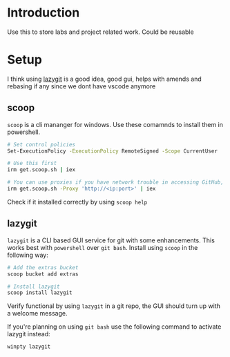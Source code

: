 # Introduction
Use this to store labs and project related work. Could be reusable

# Setup
I think using [lazygit](https://github.com/jesseduffield/lazygit?tab) is a good idea, good gui, helps with amends and rebasing if any since we dont have vscode anymore

## scoop
`scoop` is a cli mananger for windows. Use these comamnds to install them in powershell.

```bash
# Set control policies
Set-ExecutionPolicy -ExecutionPolicy RemoteSigned -Scope CurrentUser

# Use this first
irm get.scoop.sh | iex

# You can use proxies if you have network trouble in accessing GitHub, e.g.
irm get.scoop.sh -Proxy 'http://<ip:port>' | iex
```
Check if it installed correctly by using `scoop help`

## lazygit
`lazygit` is a CLI based GUI service for git with some enhancements. This works best with `powershell` over `git bash`. Install using `scoop` in the following way:
```bash
# Add the extras bucket
scoop bucket add extras

# Install lazygit
scoop install lazygit
```
Verify functional by using `lazygit` in a git repo, the GUI should turn up with a welcome message.

If you're planning on using `git bash` use the following command to activate lazygit instead:
```bash
winpty lazygit
```
